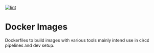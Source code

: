 [![lint](https://github.com/veerendra2/docker-images/actions/workflows/lint.yml/badge.svg)](https://github.com/veerendra2/docker-images/actions/workflows/lint.yml)
# Docker Images
Dockerfiles to build images with various tools mainly intend use in ci/cd pipelines and dev setup.
